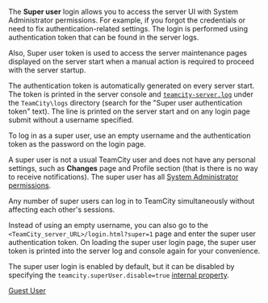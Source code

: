 [//]: # (title: Super User)
[//]: # (auxiliary-id: Super User)

The __Super user__ login allows you to access the server UI with System Administrator permissions. For example, if you forgot the credentials or need to fix authentication-related settings. The login is performed using authentication token that can be found in the server logs.

Also, Super user token is used to access the server maintenance pages displayed on the server start when a manual action is required to proceed with the server startup.

The authentication token is automatically generated on every server start. The token is printed in the server console and [`teamcity-server.log`](teamcity-server-logs.md) under the `TeamCity\logs` directory (search for the "Super user authentication token" text). The line is printed on the server start and on any login page submit without a username specified.

To log in as a super user, use an empty username and the authentication token as the password on the login page.

A super user is not a usual TeamCity user and does not have any personal settings, such as __Changes__ page and Profile section (that is there is no way to receive notifications). The super user has all [System Administrator permissions](role-and-permission.md).

Any number of super users can log in to TeamCity simultaneously without affecting each other's sessions.

Instead of using an empty username, you can also go to the `<TeamCity_server_URL>/login.html?super=1` page and enter the super user authentication token. On loading the super user login page, the super user token is printed into the server log and console again for your convenience.

The super user login is enabled by default, but it can be disabled by specifying the `teamcity.superUser.disable=true` [internal property](configuring-teamcity-server-startup-properties.md#TeamCity+internal+properties).

<seealso>
        <category ref="concepts">
            <a href="guest-user.md">Guest User</a>
        </category>
</seealso>
